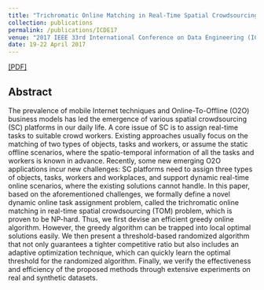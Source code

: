 ```yaml
---
title: "Trichromatic Online Matching in Real-Time Spatial Crowdsourcing"
collection: publications
permalink: /publications/ICDE17
venue: "2017 IEEE 33rd International Conference on Data Engineering (ICDE)"
date: 19-22 April 2017
---
```

[[PDF]](http://lbwang95.github.io/files/icde17.pdf)

## Abstract
The prevalence of mobile Internet techniques and Online-To-Offline (O2O) business models has led the emergence of various spatial crowdsourcing (SC) platforms in our daily life. A core issue of SC is to assign real-time tasks to suitable crowd workers. Existing approaches usually focus on the matching of two types of objects, tasks and workers, or assume the static offline scenarios, where the spatio-temporal information of all the tasks and workers is known in advance. Recently, some new emerging O2O applications incur new challenges: SC platforms need to assign three types of objects, tasks, workers and workplaces, and support dynamic real-time online scenarios, where the existing solutions cannot handle. In this paper, based on the aforementioned challenges, we formally define a novel dynamic online task assignment problem, called the trichromatic online matching in real-time spatial crowdsourcing (TOM) problem, which is proven to be NP-hard. Thus, we first devise an efficient greedy online algorithm. However, the greedy algorithm can be trapped into local optimal solutions easily. We then present a threshold-based randomized algorithm that not only guarantees a tighter competitive ratio but also includes an adaptive optimization technique, which can quickly learn the optimal threshold for the randomized algorithm. Finally, we verify the effectiveness and efficiency of the proposed methods through extensive experiments on real and synthetic datasets.